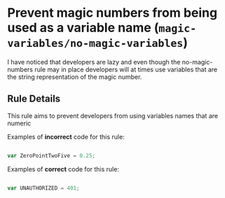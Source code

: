 # Prevent magic numbers from being used as a variable name (`magic-variables/no-magic-variables`)

<!-- end auto-generated rule header -->

I have noticed that developers are lazy and even though the no-magic-numbers rule may in place developers will at times use variables that are the string representation of the magic number. 

## Rule Details

This rule aims to prevent developers from using variables names that are numeric 

Examples of **incorrect** code for this rule:

```js

var ZeroPointTwoFive = 0.25;

```

Examples of **correct** code for this rule:

```js

var UNAUTHORIZED = 401;

```

